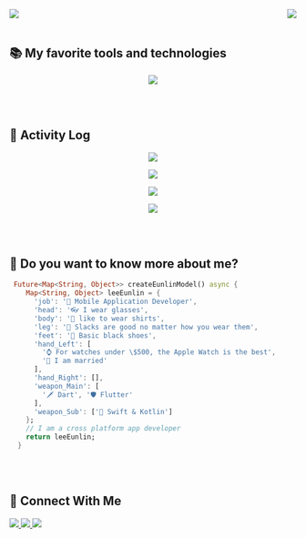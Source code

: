 <p>
    <img src="https://readme-typing-svg.demolab.com?font=Fira+Code&weight=900&duration=2000&pause=800&vCenter=true&width=600&height=30&lines=Hi+there+%F0%9F%91%8B+I+am+Eunlin;I+am+a+Flutter+App+developer;cheak+my+Repository!;I+don't+have+a+social+media+account" align="left">
    <img src="https://komarev.com/ghpvc/?username=leeeunlin&label=Profile%20views&color=0e75b6&style=plastic" align="right">
</p>
</br>
</br>

## 📚 My favorite tools and technologies
<p align="center">
    <img src="https://skillicons.dev/icons?i=dart,flutter,swift,kotlin,go,nodejs,azure,gcp,firebase,sqlite,mysql,apple,linux,kali,figma,vscode,obsidian,discord,docker,github&perline=5">
</p>
</br>
</br>

## 📝 Activity Log
<p align="center">
    <img src="https://bad-apple-github-readme.vercel.app/api?username=leeeunlin&show_icons=true&count_private=true&include_all_commits=true&theme=blue-green">
</p>
<p align="center">
    <img src="https://streak-stats.demolab.com/?user=leeeunlin&count_private=true&theme=blue-green">
</p>
<p align="center">
    <img src="https://github-readme-mwendwa.vercel.app/api/top-langs/?username=leeeunlin&layout=compact&count_private=true&theme=blue-green">
</p>
<p align="center">
    <img src="https://github-profile-trophy.vercel.app/?username=leeeunlin&no-frame=true&column=4&theme=darkhub">
</p>
</br>
</br>

## 📜 Do you want to know more about me?
```Dart
 Future<Map<String, Object>> createEunlinModel() async {
    Map<String, Object> leeEunlin = {
      'job': '💼 Mobile Application Developer',
      'head': '👓 I wear glasses',
      'body': '👔 like to wear shirts',
      'leg': '👖 Slacks are good no matter how you wear them',
      'feet': '👞 Basic black shoes',
      'hand_Left': [
        '⌚️ For watches under \$500, the Apple Watch is the best',
        '💍 I am married'
      ],
      'hand_Right': [],
      'weapon_Main': [
        '🗡️ Dart', '🛡️ Flutter'
      ],
      'weapon_Sub': ['🏹 Swift & Kotlin']
    };
    // I am a cross platform app developer
    return leeEunlin;
  }
```
</br>
</br>

## 📨 Connect With Me
<a href="https://github.com/leeeunlin" target="_blank">
  <img src="https://img.shields.io/badge/GitHub-181717?style=for-the-badge&logo=GitHub&logoColor=white"/>
</a>
<a href="mailto:leeeunlin@icloud.com" target="_blank">
  <img src="https://img.shields.io/badge/Mail-3693F3?style=for-the-badge&logo=Icloud&logoColor=white"/>
</a>
<a href="https://discord.gg/efgAnqzwCH" target="_blank">
  <img src="https://img.shields.io/badge/Discord-5865F2?style=for-the-badge&logo=Discord&logoColor=white"/>
</a>

